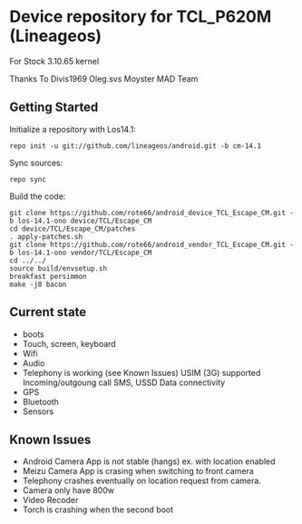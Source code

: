 Device repository for TCL_P620M (Lineageos)
===========================
For Stock 3.10.65 kernel

Thanks To
Divis1969
Oleg.svs
Moyster
MAD Team

Getting Started
---------------

Initialize a repository with Los14.1:

    repo init -u git://github.com/lineageos/android.git -b cm-14.1
    
Sync sources:    

    repo sync
    
Build the code:
    
    git clone https://github.com/rote66/android_device_TCL_Escape_CM.git -b los-14.1-ono device/TCL/Escape_CM
    cd device/TCL/Escape_CM/patches
    . apply-patches.sh
    git clone https://github.com/rote66/android_vendor_TCL_Escape_CM.git -b los-14.1-ono vendor/TCL/Escape_CM
    cd ../../
    source build/envsetup.sh
    breakfast persimmon
    make -j8 bacon

Current state
-------------

- boots
- Touch, screen, keyboard 
- Wifi 
- Audio
- Telephony is working (see Known Issues)
USIM (3G) supported
Incoming/outgoung call
SMS, USSD
Data connectivity
- GPS
- Bluetooth
- Sensors

Known Issues
-------------
- Android Camera App is not stable (hangs) ex. with location enabled
- Meizu Camera App is crasing when switching to front camera
- Telephony crashes eventually on location request from camera.
- Camera only have 800w
- Video Recoder
- Torch is crashing when the second boot
